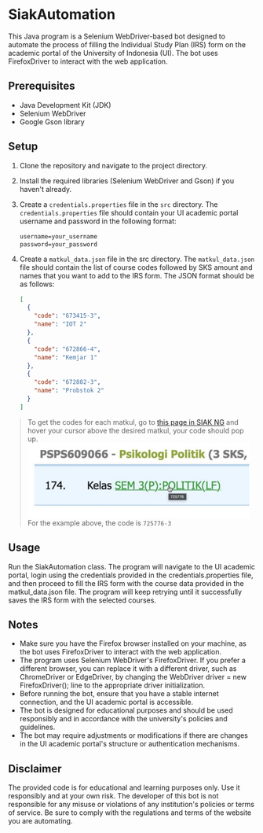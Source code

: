 # SiakAutomation

This Java program is a Selenium WebDriver-based bot designed to automate the process of filling the Individual Study Plan (IRS) form on the academic portal of the University of Indonesia (UI). The bot uses FirefoxDriver to interact with the web application.

## Prerequisites

- Java Development Kit (JDK)
- Selenium WebDriver
- Google Gson library

## Setup

1. Clone the repository and navigate to the project directory.

2. Install the required libraries (Selenium WebDriver and Gson) if you haven't already.

3. Create a `credentials.properties` file in the `src` directory. The `credentials.properties` file should contain your UI academic portal username and password in the following format:

    ```properties
    username=your_username
    password=your_password
    ```

4. Create a `matkul_data.json` file in the src directory. The `matkul_data.json` file should contain the list of course codes followed by SKS amount and names that you want to add to the IRS form. The JSON format should be as follows:
    ```json
    [
      {
        "code": "673415-3",
        "name": "IOT 2"
      },
      {
        "code": "672866-4",
        "name": "Kemjar 1"
      },
      {
        "code": "672882-3",
        "name": "Probstok 2"
      }
    ]
    ```
> To get the codes for each matkul, go to [this page in SIAK NG](https://duckduckgo.com) and hover your cursor above the desired matkul, your code should pop up.\
> ![img.png](img.png)\
> For the example above, the code is `725776-3`


## Usage
Run the SiakAutomation class. The program will navigate to the UI academic portal, login using the credentials provided in the credentials.properties file, and then proceed to fill the IRS form with the course data provided in the matkul_data.json file. The program will keep retrying until it successfully saves the IRS form with the selected courses.
## Notes
* Make sure you have the Firefox browser installed on your machine, as the bot uses FirefoxDriver to interact with the web application.
* The program uses Selenium WebDriver's FirefoxDriver. If you prefer a different browser, you can replace it with a different driver, such as ChromeDriver or EdgeDriver, by changing the WebDriver driver = new FirefoxDriver(); line to the appropriate driver initialization.
* Before running the bot, ensure that you have a stable internet connection, and the UI academic portal is accessible.
* The bot is designed for educational purposes and should be used responsibly and in accordance with the university's policies and guidelines.
* The bot may require adjustments or modifications if there are changes in the UI academic portal's structure or authentication mechanisms.

## Disclaimer

The provided code is for educational and learning purposes only. Use it responsibly and at your own risk. The developer of this bot is not responsible for any misuse or violations of any institution's policies or terms of service. Be sure to comply with the regulations and terms of the website you are automating.
